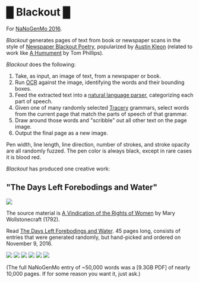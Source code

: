 # █ Blackout █

For [NaNoGenMo 2016](https://github.com/NaNoGenMo/2016).

_Blackout_ generates pages of text from book or newspaper scans in the style of [Newspaper Blackout Poetry](http://newspaperblackout.com/), popularized by [Austin Kleon](https://twitter.com/austinkleon) (related to work like [A Humument](http://tomphillipshumument.tumblr.com/) by Tom Phillips).

_Blackout_ does the following:

1. Take, as input, an image of text, from a newspaper or book.
2. Run [OCR](https://github.com/jflesch/pyocr) against the image, identifying the words and their bounding boxes.
3. Feed the extracted text into a [natural language parser](https://spacy.io/), categorizing each part of speech.
3. Given one of many randomly selected [Tracery](https://github.com/aparrish/pytracery) grammars, select words from the current page that match the parts of speech of that grammar.
4. Draw around those words and "scribble" out all other text on the page image.
5. Output the final page as a new image.

Pen width, line length, line direction, number of strokes, and stroke opacity are all randomly fuzzed. The pen color is always black, except in rare cases it is blood red.

_Blackout_ has produced one creative work:

## "The Days Left Forebodings and Water"

<img src="https://github.com/lizadaly/blackout/blob/master/images/title.png?raw=true" />

The source material is [A Vindication of the Rights of Women](https://en.wikipedia.org/wiki/A_Vindication_of_the_Rights_of_Woman) by Mary Wollstonecraft (1792).

Read [The Days Left Forebodings and Water](https://lizadaly.com/projects/blackout/lizadaly-blackout-nanogenmo-2016.pdf). 45 pages long, consists of entries that were generated randomly, but hand-picked and ordered on November 9, 2016.


<img src="https://github.com/lizadaly/blackout/blob/master/images/1.png?raw=true" />

<img src="https://github.com/lizadaly/blackout/blob/master/images/2.png?raw=true" />

<img src="https://github.com/lizadaly/blackout/blob/master/images/3.png?raw=true" />

<img src="https://github.com/lizadaly/blackout/blob/master/images/4.png?raw=true" />

<img src="https://github.com/lizadaly/blackout/blob/master/images/6.png?raw=true" />

<img src="https://github.com/lizadaly/blackout/blob/master/images/7.png?raw=true" />


(The full NaNoGenMo entry of ~50,000 words was a [9.3GB PDF] of nearly 10,000 pages. If for some reason you want it, just ask.)
